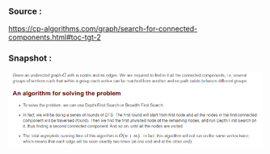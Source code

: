 
### Source :

https://cp-algorithms.com/graph/search-for-connected-components.html#toc-tgt-2


### Snapshot : 

<img src="../../images/connectedcomponent.png">
